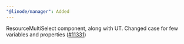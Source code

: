 ```yaml
---
"@linode/manager": Added
---
```


ResourceMultiSelect component, along with UT. Changed case for few variables and properties ([#11331](https://github.com/linode/manager/pull/11331))
